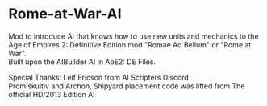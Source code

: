 # Rome-at-War-AI
Mod to introduce AI that knows how to use new units and mechanics to the Age of Empires 2: Definitive Edition mod "Romae Ad Bellum" or "Rome at War".</br>
Built upon the AIBuilder AI in AoE2: DE Files.

Special Thanks:
Leif Ericson from AI Scripters Discord</br>
Promiskuitiv and Archon, Shipyard placement code was lifted from The official HD/2013 Edition AI

